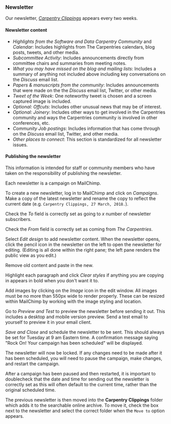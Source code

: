 ### Newsletter

Our newsletter, [*Carpentry Clippings*](http://eepurl.com/cfODMH) appears every two weeks.  

#### Newsletter content

* *Highlights from the Software and Data Carpentry Community* and *Calendar*: Includes highlights from The Carpentries calendars, blog posts, tweets, and other media.
* *Subcommittee Activity*: Includes announcements directly from committee chairs and summaries from meeting notes.
* *What you may have missed on the blog and mailing lists*: Includes a summary of anything not included above including key conversations on the *Discuss* email list.
* *Papers & manuscripts from the community*: Includes announcements that were made on the the *Discuss* email list, Twitter, or other media.
* *Tweet of the Week*: One noteworthy tweet is chosen and a screen captured image is included.
* *Optional: Offcuts*: Includes other unusual news that may be of interest.
* *Optional: Joinery*: Includes other ways to get involved in the Carpentries community and ways the Carpentries community is involved in other conferences, etc.
* *Community Job postings*: Includes information that has come through on the *Discuss* email list, Twitter, and other media.
* *Other places to connect*: This section is standardized for all newsletter issues.

#### Publishing the newsletter

This information is intended for staff or community members who have taken on the responsibility of publishing the newsletter.

Each newsletter is a campaign on MailChimp.

To create a new newsletter, log in to MailChimp and click on *Campaigns*.  Make a copy of the latest newsletter and rename the copy to reflect the current date (e.g. `Carpentry Clippings, 27 March, 2018.`).

Check the *To* field is correctly set as going to *x* number of newsletter subscribers.

Check the *From* field is correctly set as coming from *The Carpentries*.

Select *Edit design* to add newsletter content. When the newsletter opens, click the pencil icon in the newsletter on the left to open the newsletter for editing. (Editing is all done within the right pane; the left pane renders the public view as you edit.)

Remove old content and paste in the new.

Highlight each paragraph and click *Clear styles* if anything you are copying in appears in bold when you don't want it to.

Add images by clicking on the *Image* icon in the edit window.  All images must be no more than 550px wide to render properly. These can be resized within MailChimp by working with the image styling and location.

Go to *Preview and Test* to preview the newsletter before sending it out. This includes a desktop and mobile version preview.  Send a test email to yourself to preview it in your email client.

*Save and Close* and schedule the newsletter to be sent.  This should always be set for Tuesday at 9 am Eastern time.  A confirmation message saying "Rock On! Your campaign has been scheduled" will be displayed.

The newsletter will now be locked.  If any changes need to be made after it has been scheduled, you will need to pause the campaign, make changes, and restart the campaign. 

After a campaign has been paused and then restarted, it is important to doublecheck that the date and time for sending out the newsletter is correctly set as this will often default to the current time, rather than the original scheduled time.

The previous newsletter is then moved into the **Carpentry Clippings** folder which adds it to the searchable online archive. To move it, check the box next to the newsletter and select the correct folder when the `Move to` option appears.
